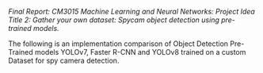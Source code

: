<em> Final Report: CM3015 Machine Learning and Neural Networks: Project Idea Title 2: Gather your own dataset: Spycam object detection using pre-trained models. </em>

The following is an implementation comparison of Object Detection Pre-Trained models YOLOv7, Faster R-CNN and YOLOv8 trained on a custom Dataset for spy camera detection.
